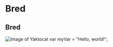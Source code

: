 # Bred
## Bred
![Image of Yaktocat](https://octodex.github.com/images/yaktocat.png)
var myVar = "Hello, world!";
